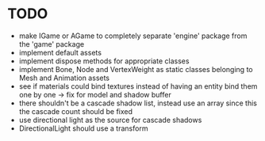 # TODO

- make IGame or AGame to completely separate 'engine' package from the 'game' package
- implement default assets
- implement dispose methods for appropriate classes
- implement Bone, Node and VertexWeight as static classes belonging to Mesh and Animation assets
- see if materials could bind textures instead of having an entity bind them one by one
	-> fix for model and shadow buffer
- there shouldn't be a cascade shadow list, instead use an array since this the cascade count should be fixed
- use directional light as the source for cascade shadows
- DirectionalLight should use a transform
